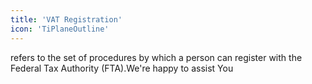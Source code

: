 ```yaml
---
title: 'VAT Registration'
icon: 'TiPlaneOutline'
---
```


refers to the set of procedures by which a person can register with the Federal Tax Authority (FTA).We're happy to assist You
